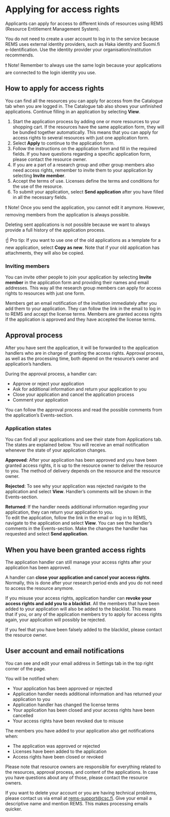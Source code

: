 # Applying for access rights

Applicants can apply for access to different kinds of resources using REMS (Resource Entitlement Management System).

You do not need to create a user account to log in to the service because REMS uses external identity providers, such as Haka identity and Suomi.fi e-Identification. Use the identity provider your organisation/institution recommends.

:exclamation: Note! Remember to always use the same login because your applications are connected to the login identity you use.

## How to apply for access rights

You can find all the resources you can apply for access from the Catalogue tab when you are logged in. The Catalogue tab also shows your unfinished applications. Continue filling in an application by selecting **View**.

1. Start the application process by adding one or more resources to your shopping cart.
If the resources have the same application form, they will be bundled together automatically. This means that you can apply for access rights to several resources with just one application form.
[](img/bundle.png)
2. Select **Apply** to continue to the application form.
3. Follow the instructions on the application form and fill in the required fields. If you have questions regarding a specific application form, please contact the resource owner.
4. If you are a part of a research group and other group members also need access rights, remember to invite them to your application by selecting **Invite member**.
5. Accept the terms of use. Licenses define the terms and conditions for the use of the resource.
6. To submit your application, select **Send application** after you have filled in all the necessary fields.

:exclamation: Note! Once you send the application, you cannot edit it anymore.
However, removing members from the application is always possible.

Deleting sent applications is not possible because we want to always provide a full history of the application process.

:point_up: Pro tip: If you want to use one of the old applications as a template for a new application, select **Copy as new**. Note that if your old application has attachments, they will also be copied.

### Inviting members

You can invite other people to join your application by selecting **Invite member** in the application form and providing their names and email addresses. This way all the research group members can apply for access rights to resources with just one form.

Members get an email notification of the invitation immediately after you add them to your application. They can follow the link in the email to log in to REMS and accept the license terms. Members are granted access rights if the application is approved and they have accepted the license terms.

## Approval process

After you have sent the application, it will be forwarded to the application handlers who are in charge of granting the access rights. Approval process, as well as the processing time, both depend on the resource’s owner and application’s handlers.

During the approval process, a handler can:

- Approve or reject your application
- Ask for additional information and return your application to you
- Close your application and cancel the application process
- Comment your application

You can follow the approval process and read the possible comments from the application’s Events-section.

[](img/events.png)

### Application states

You can find all your applications and see their state from Applications tab. The states are explained below. You will receive an email notification whenever the state of your application changes.

[](img/state.png)

**Approved**: After your application has been approved and you have been granted access rights, it is up to the resource owner to deliver the resource to you. The method of delivery depends on the resource and the resource owner.

**Rejected**: To see why your application was rejected navigate to the application and select **View**. Handler’s comments will be shown in the Events-section.

**Returned**: If the handler needs additional information regarding your application, they can return your application to you.  
To edit the application, follow the link in the email or log in to REMS, navigate to the application and select **View**. You can see the handler’s comments in the Events-section. Make the changes the handler has requested and select **Send application**.

## When you have been granted access rights

The application handler can still manage your access rights after your application has been approved.

A handler can **close your application and cancel your access rights**. Normally, this is done after your research period ends and you do not need to access the resource anymore.

If you misuse your access rights, application handler can **revoke your access rights and add you to a blacklist**. All the members that have been added to your application will also be added to the blacklist. This means that if you,  or any of the application members try to apply for access rights again, your application will possibly be rejected.

If you feel that you have been falsely added to the blacklist, please contact the resource owner.

## User account and email notifications

You can see and edit your email address in Settings tab in the top right corner of the page.

[](img/settings.png)

You will be notified when:

- Your application has been approved or rejected
- Application handler needs additional information and has returned your application to you
- Application handler has changed the license terms
- Your application has been closed and your access rights have been cancelled
- Your access rights have been revoked due to misuse

The members you have added to your application also get notifications when:

- The application was approved or rejected
- Licenses have been added to the application
- Access rights have been closed or revoked

Please note that resource owners are responsible for everything related to the resources, approval process, and content of the applications. In case you have questions about any of those, please contact the resource owners.

If you want to delete your account or you are having technical problems, please contact us via email at rems-support@csc.fi. Give your email a descriptive name and mention REMS. This makes processing emails quicker.
